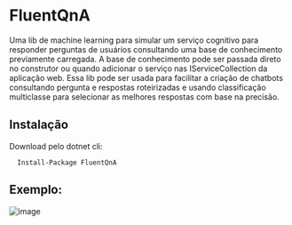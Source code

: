 # FluentQnA
Uma lib de machine learning para simular um serviço cognitivo para responder perguntas de usuários consultando uma base de conhecimento previamente carregada. A base de conhecimento pode ser passada direto no construtor ou quando adicionar o serviço nas IServiceCollection da aplicação web. Essa lib pode ser usada para facilitar a criação de chatbots consultando pergunta e respostas roteirizadas e usando classificação multiclasse para selecionar as melhores respostas com base na precisão.

## Instalação
Download pelo dotnet cli:  

```   
  Install-Package FluentQnA  
```

## Exemplo:
![image](https://user-images.githubusercontent.com/30809620/97926578-2920e200-1d42-11eb-843d-028e2d5ff855.png)
